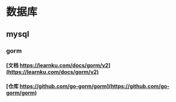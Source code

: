 # 数据库
## mysql
### gorm
#### [文档 https://learnku.com/docs/gorm/v2](https://learnku.com/docs/gorm/v2)
#### [仓库 https://github.com/go-gorm/gorm](https://github.com/go-gorm/gorm)



